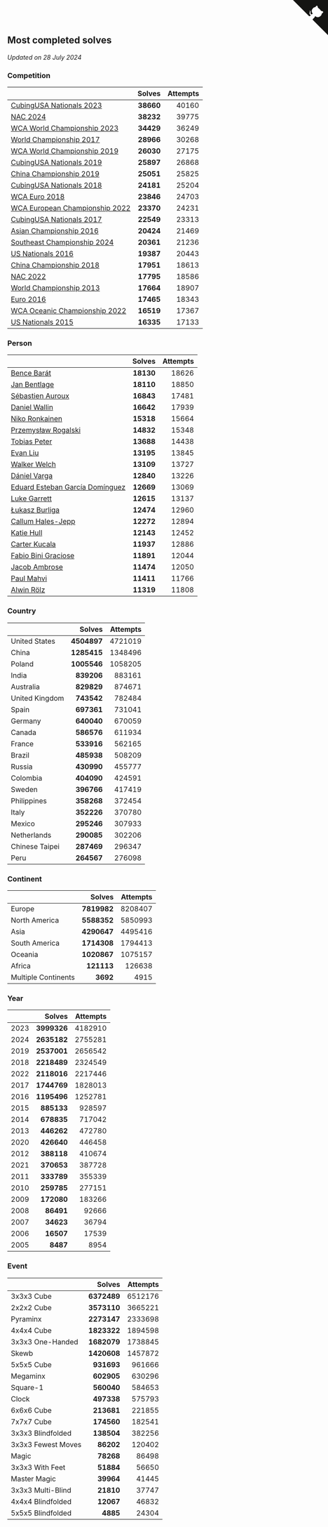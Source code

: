 ## Most completed solves

*Updated on 28 July 2024*


### Competition

|  | Solves | Attempts |
| :--- | ---: | ---: |
| [CubingUSA Nationals 2023](https://www.worldcubeassociation.org/competitions/CubingUSANationals2023) | **38660** | 40160 |
| [NAC 2024](https://www.worldcubeassociation.org/competitions/NAC2024) | **38232** | 39775 |
| [WCA World Championship 2023](https://www.worldcubeassociation.org/competitions/WC2023) | **34429** | 36249 |
| [World Championship 2017](https://www.worldcubeassociation.org/competitions/WC2017) | **28966** | 30268 |
| [WCA World Championship 2019](https://www.worldcubeassociation.org/competitions/WC2019) | **26030** | 27175 |
| [CubingUSA Nationals 2019](https://www.worldcubeassociation.org/competitions/CubingUSANationals2019) | **25897** | 26868 |
| [China Championship 2019](https://www.worldcubeassociation.org/competitions/ChinaChampionship2019) | **25051** | 25825 |
| [CubingUSA Nationals 2018](https://www.worldcubeassociation.org/competitions/CubingUSANationals2018) | **24181** | 25204 |
| [WCA Euro 2018](https://www.worldcubeassociation.org/competitions/Euro2018) | **23846** | 24703 |
| [WCA European Championship 2022](https://www.worldcubeassociation.org/competitions/Euro2022) | **23370** | 24231 |
| [CubingUSA Nationals 2017](https://www.worldcubeassociation.org/competitions/CubingUSANationals2017) | **22549** | 23313 |
| [Asian Championship 2016](https://www.worldcubeassociation.org/competitions/AsianChampionship2016) | **20424** | 21469 |
| [Southeast Championship 2024](https://www.worldcubeassociation.org/competitions/SoutheastChampionship2024) | **20361** | 21236 |
| [US Nationals 2016](https://www.worldcubeassociation.org/competitions/USNationals2016) | **19387** | 20443 |
| [China Championship 2018](https://www.worldcubeassociation.org/competitions/ChinaChampionship2018) | **17951** | 18613 |
| [NAC 2022](https://www.worldcubeassociation.org/competitions/NAC2022) | **17795** | 18586 |
| [World Championship 2013](https://www.worldcubeassociation.org/competitions/WC2013) | **17664** | 18907 |
| [Euro 2016](https://www.worldcubeassociation.org/competitions/Euro2016) | **17465** | 18343 |
| [WCA Oceanic Championship 2022](https://www.worldcubeassociation.org/competitions/OC2022) | **16519** | 17367 |
| [US Nationals 2015](https://www.worldcubeassociation.org/competitions/USNationals2015) | **16335** | 17133 |

### Person

|  | Solves | Attempts |
| :--- | ---: | ---: |
| [Bence Barát](https://www.worldcubeassociation.org/persons/2008BARA01) | **18130** | 18626 |
| [Jan Bentlage](https://www.worldcubeassociation.org/persons/2010BENT01) | **18110** | 18850 |
| [Sébastien Auroux](https://www.worldcubeassociation.org/persons/2008AURO01) | **16843** | 17481 |
| [Daniel Wallin](https://www.worldcubeassociation.org/persons/2013WALL03) | **16642** | 17939 |
| [Niko Ronkainen](https://www.worldcubeassociation.org/persons/2010RONK01) | **15318** | 15664 |
| [Przemysław Rogalski](https://www.worldcubeassociation.org/persons/2013ROGA02) | **14832** | 15348 |
| [Tobias Peter](https://www.worldcubeassociation.org/persons/2014PETE03) | **13688** | 14438 |
| [Evan Liu](https://www.worldcubeassociation.org/persons/2009LIUE01) | **13195** | 13845 |
| [Walker Welch](https://www.worldcubeassociation.org/persons/2011WELC01) | **13109** | 13727 |
| [Dániel Varga](https://www.worldcubeassociation.org/persons/2008VARG01) | **12840** | 13226 |
| [Eduard Esteban García Domínguez](https://www.worldcubeassociation.org/persons/2011EDUA01) | **12669** | 13069 |
| [Luke Garrett](https://www.worldcubeassociation.org/persons/2017GARR05) | **12615** | 13137 |
| [Łukasz Burliga](https://www.worldcubeassociation.org/persons/2013BURL01) | **12474** | 12960 |
| [Callum Hales-Jepp](https://www.worldcubeassociation.org/persons/2012HALE01) | **12272** | 12894 |
| [Katie Hull](https://www.worldcubeassociation.org/persons/2010HULL01) | **12143** | 12452 |
| [Carter Kucala](https://www.worldcubeassociation.org/persons/2015KUCA01) | **11937** | 12886 |
| [Fabio Bini Graciose](https://www.worldcubeassociation.org/persons/2010GRAC02) | **11891** | 12044 |
| [Jacob Ambrose](https://www.worldcubeassociation.org/persons/2010AMBR01) | **11474** | 12050 |
| [Paul Mahvi](https://www.worldcubeassociation.org/persons/2012MAHV01) | **11411** | 11766 |
| [Alwin Rölz](https://www.worldcubeassociation.org/persons/2016ROLZ01) | **11319** | 11808 |

### Country

|  | Solves | Attempts |
| :--- | ---: | ---: |
| United States | **4504897** | 4721019 |
| China | **1285415** | 1348496 |
| Poland | **1005546** | 1058205 |
| India | **839206** | 883161 |
| Australia | **829829** | 874671 |
| United Kingdom | **743542** | 782484 |
| Spain | **697361** | 731041 |
| Germany | **640040** | 670059 |
| Canada | **586576** | 611934 |
| France | **533916** | 562165 |
| Brazil | **485938** | 508209 |
| Russia | **430990** | 455777 |
| Colombia | **404090** | 424591 |
| Sweden | **396766** | 417419 |
| Philippines | **358268** | 372454 |
| Italy | **352226** | 370780 |
| Mexico | **295246** | 307933 |
| Netherlands | **290085** | 302206 |
| Chinese Taipei | **287469** | 296347 |
| Peru | **264567** | 276098 |

### Continent

|  | Solves | Attempts |
| :--- | ---: | ---: |
| Europe | **7819982** | 8208407 |
| North America | **5588352** | 5850993 |
| Asia | **4290647** | 4495416 |
| South America | **1714308** | 1794413 |
| Oceania | **1020867** | 1075157 |
| Africa | **121113** | 126638 |
| Multiple Continents | **3692** | 4915 |

### Year

|  | Solves | Attempts |
| :--- | ---: | ---: |
| 2023 | **3999326** | 4182910 |
| 2024 | **2635182** | 2755281 |
| 2019 | **2537001** | 2656542 |
| 2018 | **2218489** | 2324549 |
| 2022 | **2118016** | 2217446 |
| 2017 | **1744769** | 1828013 |
| 2016 | **1195496** | 1252781 |
| 2015 | **885133** | 928597 |
| 2014 | **678835** | 717042 |
| 2013 | **446262** | 472780 |
| 2020 | **426640** | 446458 |
| 2012 | **388118** | 410674 |
| 2021 | **370653** | 387728 |
| 2011 | **333789** | 355339 |
| 2010 | **259785** | 277151 |
| 2009 | **172080** | 183266 |
| 2008 | **86491** | 92666 |
| 2007 | **34623** | 36794 |
| 2006 | **16507** | 17539 |
| 2005 | **8487** | 8954 |

### Event

|  | Solves | Attempts |
| :--- | ---: | ---: |
| 3x3x3 Cube | **6372489** | 6512176 |
| 2x2x2 Cube | **3573110** | 3665221 |
| Pyraminx | **2273147** | 2333698 |
| 4x4x4 Cube | **1823322** | 1894598 |
| 3x3x3 One-Handed | **1682079** | 1738845 |
| Skewb | **1420608** | 1457872 |
| 5x5x5 Cube | **931693** | 961666 |
| Megaminx | **602905** | 630296 |
| Square-1 | **560040** | 584653 |
| Clock | **497338** | 575793 |
| 6x6x6 Cube | **213681** | 221855 |
| 7x7x7 Cube | **174560** | 182541 |
| 3x3x3 Blindfolded | **138504** | 382256 |
| 3x3x3 Fewest Moves | **86202** | 120402 |
| Magic | **78268** | 86498 |
| 3x3x3 With Feet | **51884** | 56650 |
| Master Magic | **39964** | 41445 |
| 3x3x3 Multi-Blind | **21810** | 37747 |
| 4x4x4 Blindfolded | **12067** | 46832 |
| 5x5x5 Blindfolded | **4885** | 24304 |


<a href="https://github.com/jonatanklosko/wca_statistics" class="github-corner" aria-label="View source on Github"><svg width="80" height="80" viewBox="0 0 250 250" style="fill:#151513; color:#fff; position: absolute; top: 0; border: 0; right: 0;" aria-hidden="true"><path d="M0,0 L115,115 L130,115 L142,142 L250,250 L250,0 Z"></path><path d="M128.3,109.0 C113.8,99.7 119.0,89.6 119.0,89.6 C122.0,82.7 120.5,78.6 120.5,78.6 C119.2,72.0 123.4,76.3 123.4,76.3 C127.3,80.9 125.5,87.3 125.5,87.3 C122.9,97.6 130.6,101.9 134.4,103.2" fill="currentColor" style="transform-origin: 130px 106px;" class="octo-arm"></path><path d="M115.0,115.0 C114.9,115.1 118.7,116.5 119.8,115.4 L133.7,101.6 C136.9,99.2 139.9,98.4 142.2,98.6 C133.8,88.0 127.5,74.4 143.8,58.0 C148.5,53.4 154.0,51.2 159.7,51.0 C160.3,49.4 163.2,43.6 171.4,40.1 C171.4,40.1 176.1,42.5 178.8,56.2 C183.1,58.6 187.2,61.8 190.9,65.4 C194.5,69.0 197.7,73.2 200.1,77.6 C213.8,80.2 216.3,84.9 216.3,84.9 C212.7,93.1 206.9,96.0 205.4,96.6 C205.1,102.4 203.0,107.8 198.3,112.5 C181.9,128.9 168.3,122.5 157.7,114.1 C157.9,116.9 156.7,120.9 152.7,124.9 L141.0,136.5 C139.8,137.7 141.6,141.9 141.8,141.8 Z" fill="currentColor" class="octo-body"></path></svg></a><style>.github-corner:hover .octo-arm{animation:octocat-wave 560ms ease-in-out}@keyframes octocat-wave{0%,100%{transform:rotate(0)}20%,60%{transform:rotate(-25deg)}40%,80%{transform:rotate(10deg)}}@media (max-width:500px){.github-corner:hover .octo-arm{animation:none}.github-corner .octo-arm{animation:octocat-wave 560ms ease-in-out}}</style>
